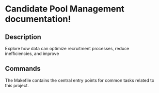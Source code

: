 # Candidate Pool Management documentation!

## Description

Explore how data can optimize recruitment processes, reduce inefficiencies, and improve

## Commands

The Makefile contains the central entry points for common tasks related to this project.

